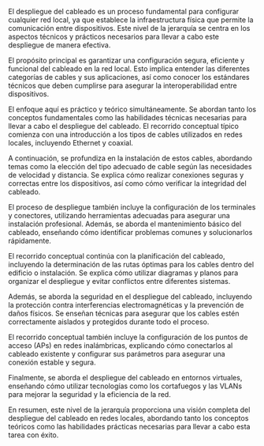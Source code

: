 El despliegue del cableado es un proceso fundamental para configurar cualquier red local, ya que establece la infraestructura física que permite la comunicación entre dispositivos. Este nivel de la jerarquía se centra en los aspectos técnicos y prácticos necesarios para llevar a cabo este despliegue de manera efectiva.

El propósito principal es garantizar una configuración segura, eficiente y funcional del cableado en la red local. Esto implica entender las diferentes categorías de cables y sus aplicaciones, así como conocer los estándares técnicos que deben cumplirse para asegurar la interoperabilidad entre dispositivos.

El enfoque aquí es práctico y teórico simultáneamente. Se abordan tanto los conceptos fundamentales como las habilidades técnicas necesarias para llevar a cabo el despliegue del cableado. El recorrido conceptual típico comienza con una introducción a los tipos de cables utilizados en redes locales, incluyendo Ethernet y coaxial.

A continuación, se profundiza en la instalación de estos cables, abordando temas como la elección del tipo adecuado de cable según las necesidades de velocidad y distancia. Se explica cómo realizar conexiones seguras y correctas entre los dispositivos, así como cómo verificar la integridad del cableado.

El proceso de despliegue también incluye la configuración de los terminales y conectores, utilizando herramientas adecuadas para asegurar una instalación profesional. Además, se aborda el mantenimiento básico del cableado, enseñando cómo identificar problemas comunes y solucionarlos rápidamente.

El recorrido conceptual continúa con la planificación del cableado, incluyendo la determinación de las rutas óptimas para los cables dentro del edificio o instalación. Se explica cómo utilizar diagramas y planos para organizar el despliegue y evitar conflictos entre diferentes sistemas.

Además, se aborda la seguridad en el despliegue del cableado, incluyendo la protección contra interferencias electromagnéticas y la prevención de daños físicos. Se enseñan técnicas para asegurar que los cables estén correctamente aislados y protegidos durante todo el proceso.

El recorrido conceptual también incluye la configuración de los puntos de acceso (APs) en redes inalámbricas, explicando cómo conectarlos al cableado existente y configurar sus parámetros para asegurar una conexión estable y segura.

Finalmente, se aborda el despliegue del cableado en entornos virtuales, enseñando cómo utilizar tecnologías como los cortafuegos y las VLANs para mejorar la seguridad y la eficiencia de la red.

En resumen, este nivel de la jerarquía proporciona una visión completa del despliegue del cableado en redes locales, abordando tanto los conceptos teóricos como las habilidades prácticas necesarias para llevar a cabo esta tarea con éxito.
